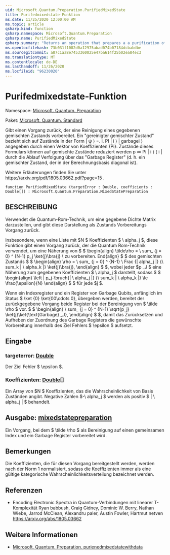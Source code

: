 ```yaml
---
uid: Microsoft.Quantum.Preparation.PurifiedMixedState
title: Purifedmixedstate-Funktion
ms.date: 11/25/2020 12:00:00 AM
ms.topic: article
qsharp.kind: function
qsharp.namespace: Microsoft.Quantum.Preparation
qsharp.name: PurifiedMixedState
qsharp.summary: "Returns an operation that prepares a a purification of a given mixed state.\rA \"purified mixed state\" refers to states of the form |ψ⟩ = Σᵢ √\U0001D45Dᵢ |\U0001D456⟩ |garbageᵢ⟩ specified by a vector of\rcoefficients {\U0001D45Dᵢ}. States of this form can be reduced to mixed states ρ ≔ \U0001D45Dᵢ |\U0001D456⟩⟨\U0001D456| by tracing over the \"garbage\"\rregister (that is, a mixed state that is diagonal in the computational basis).\r\rSee https://arxiv.org/pdf/1805.03662.pdf?page=15 for further discussion."
ms.openlocfilehash: 73b031f1082d0a12975abad074b07184dcbabdbe
ms.sourcegitcommit: a87c1aa8e7453360025e47ba614f25b02ea84ec3
ms.translationtype: MT
ms.contentlocale: de-DE
ms.lasthandoff: 11/26/2020
ms.locfileid: "96230020"
---
```

# <a name="purifiedmixedstate-function"></a>Purifedmixedstate-Funktion

Namespace: [Microsoft. Quantum. Preparation](xref:Microsoft.Quantum.Preparation)

Paket: [Microsoft. Quantum. Standard](https://nuget.org/packages/Microsoft.Quantum.Standard)


Gibt einen Vorgang zurück, der eine Reinigung eines gegebenen gemischten Zustands vorbereitet.
Ein "gereinigter gemischter Zustand" bezieht sich auf Zustände in der Form | ψ ⟩ =. i. PI | i ⟩ | garbagei ⟩ angegeben durch einen Vektor von Koeffizienten {Pi}. Zustände dieses Formulars können auf gemischte Zustände reduziert werden p ≔ Pi | i ⟩ ⟨ i | durch die Ablauf Verfolgung über das "Garbage Register" (d. h. ein gemischter Zustand, der in der Berechnungsbasis diagonal ist).

Weitere Erläuterungen finden Sie unter https://arxiv.org/pdf/1805.03662.pdf?page=15 .

```qsharp
function PurifiedMixedState (targetError : Double, coefficients : Double[]) : Microsoft.Quantum.Preparation.MixedStatePreparation
```


## <a name="description"></a>BESCHREIBUNG

Verwendet die Quantum-Rom-Technik, um eine gegebene Dichte Matrix darzustellen, und gibt diese Darstellung als Zustands Vorbereitungs Vorgang zurück.

Insbesondere, wenn eine Liste mit $N $ Koeffizienten $ \ alpha_j $, diese Funktion gibt einen Vorgang zurück, der die Quantum Rom-Technik verwendet, um eine Näherung von $ $ \begin{align} \tilde\rho = \ sum_ {j = 0} ^ {N-1} p_j \ket{j}\bra{j} \ zu vorbereiten. End{align} $ $ des gemischten Zustands $ $ \begin{align} \rho = \ sum_ {j = 0} ^ {N-1} \ Frac {| alpha_j |} {\ sum_k | \ alpha_k |} \ket{j}\bra{j}, \end{align} $ $, wobei jeder $p _J $ eine Näherung zum gegebenen Koeffizienten $ \ alpha_j $ darstellt, sodass $ $ \begin{align} \left | p_j-\bruch{| \ alpha_j |} {\ sum_k | \ alpha_k |} \le \frac{\epsilon}{N} \end{align} $ $ für jede $j $.

Wenn ein Indexregister und ein Register von Garbage Qubits, anfänglich im Status $ \ket {0} \ket{00\cdots 0}, übergeben werden, bereitet der zurückgegebene Vorgang beide Register bei der Bereinigung von $ \tilde \rho $ vor. $ $ \begin{align} \ sum_ {j = 0} ^ {N-1} \sqrt{p_j} \ket{j}\ket{\text{Garbage} _J}, \end{align} $ $, damit das Zurücksetzen und Aufheben der Zuordnung des Garbage Registers die gewünschte Vorbereitung innerhalb des Ziel Fehlers $ \epsilon $ aufsetzt.

## <a name="input"></a>Eingabe

### <a name="targeterror--double"></a>targeterror: [Double](xref:microsoft.quantum.lang-ref.double)

Der Ziel Fehler $ \epsilon $.


### <a name="coefficients--double"></a>Koeffizienten: [Double](xref:microsoft.quantum.lang-ref.double)[]

Ein Array von $N $ Koeffizienten, das die Wahrscheinlichkeit von Basis Zuständen angibt.
Negative Zahlen $-\ alpha_j $ werden als positiv $ | \ alpha_j | $ behandelt.



## <a name="output--mixedstatepreparation"></a>Ausgabe: [mixedstatepreparation](xref:Microsoft.Quantum.Preparation.MixedStatePreparation)

Ein Vorgang, bei dem $ \tilde \rho $ als Bereinigung auf einen gemeinsamen Index und ein Garbage Register vorbereitet wird.

## <a name="remarks"></a>Bemerkungen

Die Koeffizienten, die für diesen Vorgang bereitgestellt werden, werden nach der Norm 1 normalisiert, sodass die Koeffizienten immer als eine gültige kategorische Wahrscheinlichkeitsverteilung bezeichnet werden.

## <a name="references"></a>Referenzen

- Encoding Electronic Spectra in Quantum-Verbindungen mit linearer T-Komplexität Ryan babbush, Craig Gidney, Dominic W. Berry, Nathan Wiebe, Jarrod McClean, Alexandru paler, Austin Fowler, Hartmut netven https://arxiv.org/abs/1805.03662

## <a name="see-also"></a>Weitere Informationen

- [Microsoft. Quantum. Preparation. purienedmixedstatewithdata](xref:Microsoft.Quantum.Preparation.PurifiedMixedStateWithData)